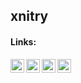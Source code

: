## **xnitry**

#### Links:

<a href="https://ilosrim.uz" target="_blank">
   <img align="left" style="color:white" alt="ilosrim's portfolio website" width="22px" src="https://raw.githubusercontent.com/gauravghongde/social-icons/master/SVG/Color/Edge.svg" />
</a>

<a href="https://twitter.com/xnitry" target="_blank">
   <img align="left" style="color:white" alt="xnitry's twitter profile" width="22px" src="https://github.com/gauravghongde/social-icons/raw/master/SVG/Color/Twitter.svg" />
</a>
</a>
<a href="https://t.me/xnitry" target="_blank">
   <img align="left" style="color:white" alt="xnitry's telegram profile" width="22px" src="https://github.com/gauravghongde/social-icons/raw/master/SVG/Color/Telegram.svg" />
</a>
<a href="https://instagram.com/xnitry" target="_blank">
   <img align="left" style="color:white" alt="xnitry's twitter profile" width="22px" src="https://github.com/gauravghongde/social-icons/raw/master/SVG/Color/Instagram.svg" />
</a>

